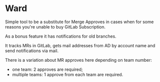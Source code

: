 # Ward

Simple tool to be a substitute for Merge Approves in cases when for some reasons you're unable to buy GitLab Subscription.

As a bonus feature it has notifications for old branches.

It tracks MRs in GitLab, gets mail addresses from AD by account name and send notifications via mail.

There is a variation about MR approves here depending on team number:
* one team: 2 approves are required;
* multiple teams: 1 approve from each team are required.
